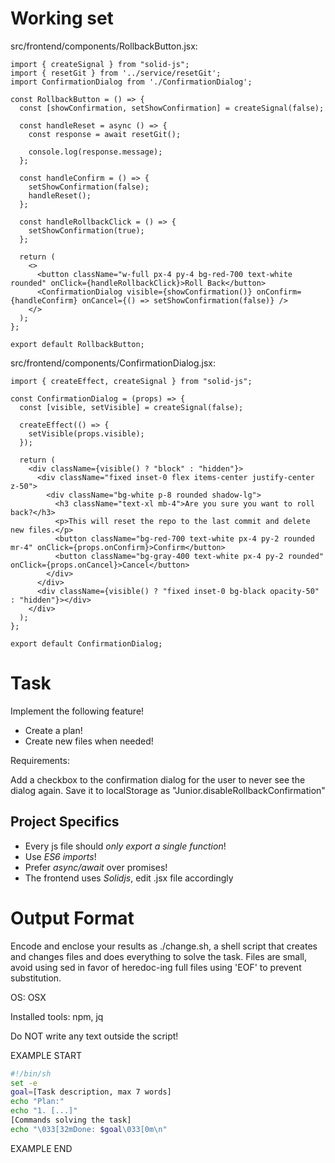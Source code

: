 # Working set

src/frontend/components/RollbackButton.jsx:
```
import { createSignal } from "solid-js";
import { resetGit } from '../service/resetGit';
import ConfirmationDialog from './ConfirmationDialog';

const RollbackButton = () => {
  const [showConfirmation, setShowConfirmation] = createSignal(false);

  const handleReset = async () => {
    const response = await resetGit();

    console.log(response.message);
  };

  const handleConfirm = () => {
    setShowConfirmation(false);
    handleReset();
  };

  const handleRollbackClick = () => {
    setShowConfirmation(true);
  };

  return (
    <>
      <button className="w-full px-4 py-4 bg-red-700 text-white rounded" onClick={handleRollbackClick}>Roll Back</button>
      <ConfirmationDialog visible={showConfirmation()} onConfirm={handleConfirm} onCancel={() => setShowConfirmation(false)} />
    </>
  );
};

export default RollbackButton;

```

src/frontend/components/ConfirmationDialog.jsx:
```
import { createEffect, createSignal } from "solid-js";

const ConfirmationDialog = (props) => {
  const [visible, setVisible] = createSignal(false);

  createEffect(() => {
    setVisible(props.visible);
  });

  return (
    <div className={visible() ? "block" : "hidden"}>
      <div className="fixed inset-0 flex items-center justify-center z-50">
        <div className="bg-white p-8 rounded shadow-lg">
          <h3 className="text-xl mb-4">Are you sure you want to roll back?</h3>
          <p>This will reset the repo to the last commit and delete new files.</p>
          <button className="bg-red-700 text-white px-4 py-2 rounded mr-4" onClick={props.onConfirm}>Confirm</button>
          <button className="bg-gray-400 text-white px-4 py-2 rounded" onClick={props.onCancel}>Cancel</button>
        </div>
      </div>
      <div className={visible() ? "fixed inset-0 bg-black opacity-50" : "hidden"}></div>
    </div>
  );
};

export default ConfirmationDialog;

```


# Task

Implement the following feature!

- Create a plan!
- Create new files when needed!

Requirements:

Add a checkbox to the confirmation dialog for the user to never see the dialog again. Save it to localStorage as &#34;Junior.disableRollbackConfirmation&#34;



## Project Specifics

- Every js file should *only export a single function*!
- Use *ES6 imports*!
- Prefer *async/await* over promises!
- The frontend uses *Solidjs*, edit .jsx file accordingly


# Output Format

Encode and enclose your results as ./change.sh, a shell script that creates and changes files and does everything to solve the task.
Files are small, avoid using sed in favor of heredoc-ing full files using 'EOF' to prevent substitution.

OS: OSX

Installed tools: npm, jq


Do NOT write any text outside the script!

EXAMPLE START

```sh
#!/bin/sh
set -e
goal=[Task description, max 7 words]
echo "Plan:"
echo "1. [...]"
[Commands solving the task]
echo "\033[32mDone: $goal\033[0m\n"
```

EXAMPLE END

